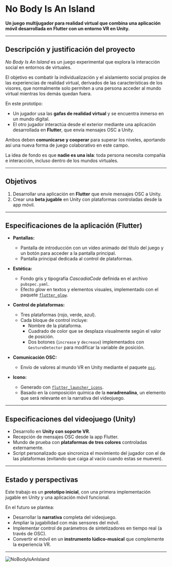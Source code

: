 # No Body Is An Island

**Un juego multijugador para realidad virtual que combina una aplicación móvil desarrollada en Flutter con un entorno VR en Unity.**

---

## Descripción y justificación del proyecto
*No Body Is An Island* es un juego experimental que explora la interacción social en entornos de virtuales.  

El objetivo es combatir la individualización y el aislamiento social propios de las experiencias de realidad virtual, derivados de las características de los visores, que normalmente solo permiten a una persona acceder al mundo virtual mientras los demás quedan fuera. 

En este prototipo:  
- Un jugador usa las **gafas de realidad virtual** y se encuentra inmerso en un mundo digital.  
- El otro jugador interactúa desde el exterior mediante una aplicación desarrollada en **Flutter**, que envía mensajes OSC a Unity.  

Ambos deben **comunicarse y cooperar** para superar los niveles, aportando así una nueva forma de juego colaborativo en este campo.  

La idea de fondo es que **nadie es una isla**: toda persona necesita compañía e interacción, incluso dentro de los mundos virtuales.

---

## Objetivos
1. Desarrollar una aplicación en **Flutter** que envíe mensajes OSC a Unity.  
2. Crear una **beta jugable** en Unity con plataformas controladas desde la app móvil.  

---

## Especificaciones de la aplicación (Flutter)
- **Pantallas:**  
  - Pantalla de introducción con un vídeo animado del título del juego y un botón para acceder a la pantalla principal.  
  - Pantalla principal dedicada al control de plataformas.  

- **Estética:**  
  - Fondo gris y tipografía *CascadiaCode* definida en el archivo `pubspec.yaml`.  
  - Efecto *glow* en textos y elementos visuales, implementado con el paquete [`flutter_glow`](https://pub.dev/packages/flutter_glow).  

- **Control de plataformas:**  
  - Tres plataformas (rojo, verde, azul).  
  - Cada bloque de control incluye:  
    - Nombre de la plataforma.  
    - Cuadrado de color que se desplaza visualmente según el valor de posición.  
    - Dos botones (`increase` y `decrease`) implementados con `GestureDetector` para modificar la variable de posición.  

- **Comunicación OSC:**  
  - Envío de valores al mundo VR en Unity mediante el paquete [`osc`](https://pub.dev/packages/osc).  

- **Icono:**  
  - Generado con [`flutter_launcher_icons`](https://pub.dev/packages/flutter_launcher_icons).  
  - Basado en la composición química de la **noradrenalina**, un elemento que será relevante en la narrativa del videojuego.  

---

## Especificaciones del videojuego (Unity)
- Desarrollo en **Unity con soporte VR**.  
- Recepción de mensajes OSC desde la app Flutter.  
- Mundo de prueba con **plataformas de tres colores** controladas externamente.  
- Script personalizado que sincroniza el movimiento del jugador con el de las plataformas (evitando que caiga al vacío cuando estas se mueven).  

---

## Estado y perspectivas
Este trabajo es un **prototipo inicial**, con una primera implementación jugable en Unity y una aplicación móvil funcional.  

En el futuro se plantea:  
- Desarrollar la **narrativa** completa del videojuego.  
- Ampliar la jugabilidad con más sensores del móvil.  
- Implementar control de parámetros de sintetizadores en tiempo real (a través de OSC).  
- Convertir el móvil en un **instrumento lúdico-musical** que complemente la experiencia VR.  

---

![NoBodyIsAnIsland](https://i.pinimg.com/736x/a7/22/ac/a722ac93ac816ed36121095021e66c7e.jpg)
